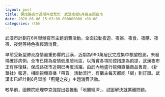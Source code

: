 ```yaml
---
layout: post
title: 保成路夜市近期再度繁忙　武漢市擬6月推主題夜市
date: 2020-06-06 15:03:08.000000000 +08:00
categories: rthk
---
```


武漢市計劃在6月舉辦夜市主題消費活動，全面拉動夜遊、夜娛、夜食、夜購、夜宿、夜健等特色夜經濟消費。

早前受新型肺炎疫情嚴重影響的武漢，近期為990萬居民完成集中核酸檢測，未發現確診病例，全市已降為疫情低風險地區，以落實各項防控措施為前提，武漢夜市正有序復蘇，保成路夜市近期已再度活躍。由於內地盛行視頻直播商品售賣，《新華社》報道，相關視頻直播「帶貨」活動流行，有攤主每天都能「網」到訂單。武漢市已經計劃6月舉辦「荊楚之夜」主題消費活動。

較早前，國務院總理李克強提出要推動「地攤經濟」，試圖解決就業難問題。
